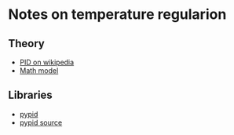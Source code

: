 # Notes on temperature regularion

## Theory

* [PID on wikipedia](http://en.wikipedia.org/wiki/PID_controller)
* [Math model](http://newton.ex.ac.uk/teaching/CDHW/Feedback/PHY3128-CW070901-1.pdf)

##  Libraries

* [pypid](https://pypi.python.org/pypi/pypid)
* [pypid source](http://git.tremily.us/?p=pypid.git;a=tree)



